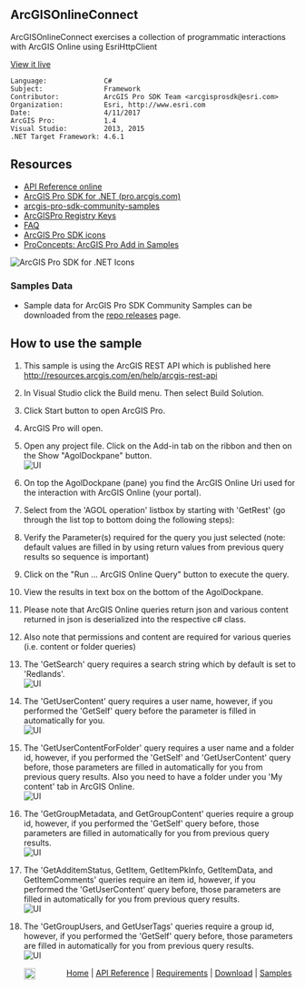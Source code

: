 ## ArcGISOnlineConnect

<!-- TODO: Write a brief abstract explaining this sample -->
ArcGISOnlineConnect exercises a collection of programmatic interactions with ArcGIS Online using EsriHttpClient  
  


<a href="http://pro.arcgis.com/en/pro-app/sdk/" target="_blank">View it live</a>

<!-- TODO: Fill this section below with metadata about this sample-->
```
Language:              C#
Subject:               Framework
Contributor:           ArcGIS Pro SDK Team <arcgisprosdk@esri.com>
Organization:          Esri, http://www.esri.com
Date:                  4/11/2017
ArcGIS Pro:            1.4
Visual Studio:         2013, 2015
.NET Target Framework: 4.6.1
```

## Resources

* [API Reference online](http://pro.arcgis.com/en/pro-app/sdk/api-reference)
* <a href="http://pro.arcgis.com/en/pro-app/sdk/" target="_blank">ArcGIS Pro SDK for .NET (pro.arcgis.com)</a>
* [arcgis-pro-sdk-community-samples](http://github.com/Esri/arcgis-pro-sdk-community-samples)
* [ArcGISPro Registry Keys](http://github.com/Esri/arcgis-pro-sdk/wiki/ArcGIS-Pro-Registry-Keys)
* [FAQ](http://github.com/Esri/arcgis-pro-sdk/wiki/FAQ)
* [ArcGIS Pro SDK icons](https://github.com/Esri/arcgis-pro-sdk/releases/tag/1.4.0.7198)
* [ProConcepts: ArcGIS Pro Add in Samples](https://github.com/Esri/arcgis-pro-sdk-community-samples/wiki/ProConcepts-ArcGIS-Pro-Add-in-Samples)

![ArcGIS Pro SDK for .NET Icons](https://esri.github.io/arcgis-pro-sdk/images/Home/Image-of-icons.png "ArcGIS Pro SDK Icons")

### Samples Data

* Sample data for ArcGIS Pro SDK Community Samples can be downloaded from the [repo releases](https://github.com/Esri/arcgis-pro-sdk-community-samples/releases) page.  

## How to use the sample
<!-- TODO: Explain how this sample can be used. To use images in this section, create the image file in your sample project's screenshots folder. Use relative url to link to this image using this syntax: ![My sample Image](FacePage/SampleImage.png) -->
1. This sample is using the ArcGIS REST API which is published here http://resources.arcgis.com/en/help/arcgis-rest-api    
1. In Visual Studio click the Build menu. Then select Build Solution.  
1. Click Start button to open ArcGIS Pro.  
1. ArcGIS Pro will open.   
1. Open any project file. Click on the Add-in tab on the ribbon and then on the Show "AgolDockpane" button.  
![UI](Screenshot/AgolInterface.png)    
  
1. On top the AgolDockpane (pane) you find the ArcGIS Online Uri used for the interaction with ArcGIS Online (your portal).  
1. Select from the 'AGOL operation' listbox by starting with 'GetRest' (go through the list top to bottom doing the following steps):  
1. Verify the Parameter(s) required for the query you just selected (note: default values are filled in by using return values from previous query results so sequence is important)  
1. Click on the "Run ... ArcGIS Online Query" button to execute the query.  
1. View the results in text box on the bottom of the AgolDockpane.    
1. Please note that ArcGIS Online queries return json and various content returned in json is deserialized into the respective c# class.  
1. Also note that permissions and content are required for various queries (i.e. content or folder queries)  
1. The 'GetSearch' query requires a search string which by default is set to 'Redlands'.    
![UI](Screenshot/Query1.png)    
  
1. The 'GetUserContent' query requires a user name, however, if you performed the 'GetSelf' query before the parameter is filled in automatically for you.    
![UI](Screenshot/Query2.png)    
  
1. The 'GetUserContentForFolder' query requires a user name and a folder id, however, if you performed the 'GetSelf' and 'GetUserContent' query before, those parameters are filled in automatically for you from previous query results.  Also you need to have a folder under you 'My content' tab in ArcGIS Online.    
![UI](Screenshot/Query3.png)     
  
1. The 'GetGroupMetadata, and GetGroupContent' queries require a group id, however, if you performed the 'GetSelf' query before, those parameters are filled in automatically for you from previous query results.    
![UI](Screenshot/Query4.png)    
  
1. The 'GetAdditemStatus, GetItem, GetItemPkInfo, GetItemData, and GetItemComments' queries require an item id, however, if you performed the 'GetUserContent' query before, those parameters are filled in automatically for you from previous query results.     
![UI](Screenshot/Query5.png)     
  
1. The 'GetGroupUsers, and GetUserTags' queries require a group id, however, if you performed the 'GetSelf' query before, those parameters are filled in automatically for you from previous query results.    
![UI](Screenshot/Query6.png)   
  


<!-- End -->

&nbsp;&nbsp;&nbsp;&nbsp;&nbsp;&nbsp;<img src="http://esri.github.io/arcgis-pro-sdk/images/ArcGISPro.png"  alt="ArcGIS Pro SDK for Microsoft .NET Framework" height = "20" width = "20" align="top"  >
&nbsp;&nbsp;&nbsp;&nbsp;&nbsp;&nbsp;&nbsp;&nbsp;&nbsp;&nbsp;&nbsp;&nbsp;
[Home](https://github.com/Esri/arcgis-pro-sdk/wiki) | <a href="http://pro.arcgis.com/en/pro-app/sdk/api-reference" target="_blank">API Reference</a> | [Requirements](https://github.com/Esri/arcgis-pro-sdk/wiki#requirements) | [Download](https://github.com/Esri/arcgis-pro-sdk/wiki#installing-arcgis-pro-sdk-for-net) | <a href="http://github.com/esri/arcgis-pro-sdk-community-samples" target="_blank">Samples</a>
